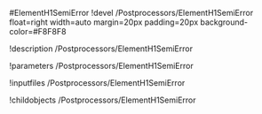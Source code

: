 <!-- MOOSE Object Documentation Stub: Remove this when content is added. -->
#ElementH1SemiError
!devel /Postprocessors/ElementH1SemiError float=right width=auto margin=20px padding=20px background-color=#F8F8F8

!description /Postprocessors/ElementH1SemiError

!parameters /Postprocessors/ElementH1SemiError

!inputfiles /Postprocessors/ElementH1SemiError

!childobjects /Postprocessors/ElementH1SemiError
